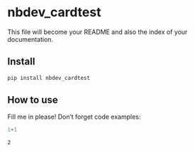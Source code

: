 nbdev_cardtest
================

<!-- WARNING: THIS FILE WAS AUTOGENERATED! DO NOT EDIT! -->

This file will become your README and also the index of your
documentation.

## Install

``` sh
pip install nbdev_cardtest
```

## How to use

Fill me in please! Don’t forget code examples:

``` python
1+1
```

    2
